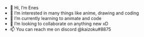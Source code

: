 - 👋 Hi, I’m Enes
- 👀 I’m interested in many things like anime, drawing and coding
- 🌱 I’m currently learning to animate and code
- 💞️ I’m looking to collaborate on anything new xD
- 📫 You can reach me on discord @kaizoku#8875

<!---
SenitiDH/SenitiDH is a ✨ special ✨ repository because its `README.md` (this file) appears on your GitHub profile.
You can click the Preview link to take a look at your changes.
--->
